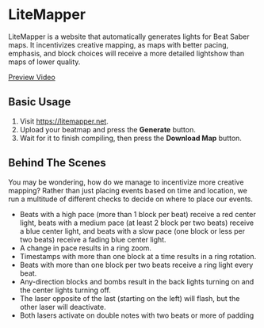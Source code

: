 # LiteMapper
LiteMapper is a website that automatically generates lights for Beat Saber maps. It incentivizes creative mapping, as maps with better pacing, emphasis, and block choices will receive a more detailed lightshow than maps of lower quality.

[Preview Video](https://www.youtube.com/watch?v=S7duRjJlXBc)

## Basic Usage
1. Visit https://litemapper.net.
2. Upload your beatmap and press the **Generate** button.
3. Wait for it to finish compiling, then press the **Download Map** button.

## Behind The Scenes
You may be wondering, how do we manage to incentivize more creative mapping? Rather than just placing events based on time and location, we run a multitude of different checks to decide on where to place our events.
- Beats with a high pace (more than 1 block per beat) receive a red center light, beats with a medium pace (at least 2 block per two beats) receive a blue center light, and beats with a slow pace (one block or less per two beats) receive a fading blue center light.
- A change in pace results in a ring zoom.
- Timestamps with more than one block at a time results in a ring rotation.
- Beats with more than one block per two beats receive a ring light every beat.
- Any-direction blocks and bombs result in the back lights turning on and the center lights turning off.
- The laser opposite of the last (starting on the left) will flash, but the other laser will deactivate.
- Both lasers activate on double notes with two beats or more of padding
